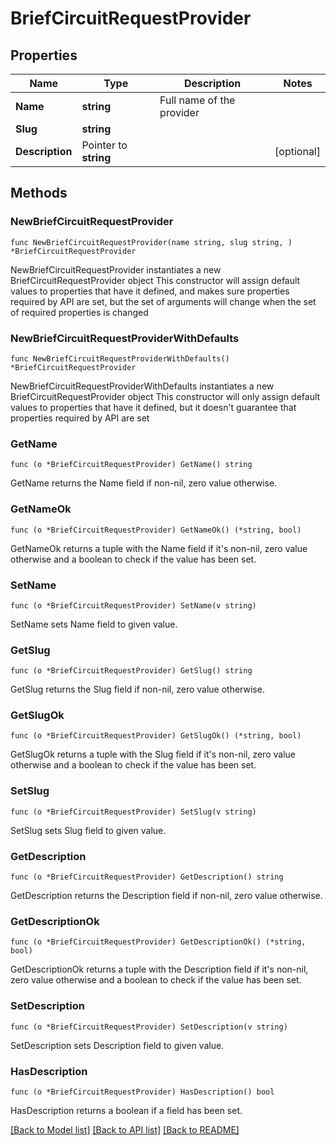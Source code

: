 # BriefCircuitRequestProvider

## Properties

Name | Type | Description | Notes
------------ | ------------- | ------------- | -------------
**Name** | **string** | Full name of the provider | 
**Slug** | **string** |  | 
**Description** | Pointer to **string** |  | [optional] 

## Methods

### NewBriefCircuitRequestProvider

`func NewBriefCircuitRequestProvider(name string, slug string, ) *BriefCircuitRequestProvider`

NewBriefCircuitRequestProvider instantiates a new BriefCircuitRequestProvider object
This constructor will assign default values to properties that have it defined,
and makes sure properties required by API are set, but the set of arguments
will change when the set of required properties is changed

### NewBriefCircuitRequestProviderWithDefaults

`func NewBriefCircuitRequestProviderWithDefaults() *BriefCircuitRequestProvider`

NewBriefCircuitRequestProviderWithDefaults instantiates a new BriefCircuitRequestProvider object
This constructor will only assign default values to properties that have it defined,
but it doesn't guarantee that properties required by API are set

### GetName

`func (o *BriefCircuitRequestProvider) GetName() string`

GetName returns the Name field if non-nil, zero value otherwise.

### GetNameOk

`func (o *BriefCircuitRequestProvider) GetNameOk() (*string, bool)`

GetNameOk returns a tuple with the Name field if it's non-nil, zero value otherwise
and a boolean to check if the value has been set.

### SetName

`func (o *BriefCircuitRequestProvider) SetName(v string)`

SetName sets Name field to given value.


### GetSlug

`func (o *BriefCircuitRequestProvider) GetSlug() string`

GetSlug returns the Slug field if non-nil, zero value otherwise.

### GetSlugOk

`func (o *BriefCircuitRequestProvider) GetSlugOk() (*string, bool)`

GetSlugOk returns a tuple with the Slug field if it's non-nil, zero value otherwise
and a boolean to check if the value has been set.

### SetSlug

`func (o *BriefCircuitRequestProvider) SetSlug(v string)`

SetSlug sets Slug field to given value.


### GetDescription

`func (o *BriefCircuitRequestProvider) GetDescription() string`

GetDescription returns the Description field if non-nil, zero value otherwise.

### GetDescriptionOk

`func (o *BriefCircuitRequestProvider) GetDescriptionOk() (*string, bool)`

GetDescriptionOk returns a tuple with the Description field if it's non-nil, zero value otherwise
and a boolean to check if the value has been set.

### SetDescription

`func (o *BriefCircuitRequestProvider) SetDescription(v string)`

SetDescription sets Description field to given value.

### HasDescription

`func (o *BriefCircuitRequestProvider) HasDescription() bool`

HasDescription returns a boolean if a field has been set.


[[Back to Model list]](../README.md#documentation-for-models) [[Back to API list]](../README.md#documentation-for-api-endpoints) [[Back to README]](../README.md)


